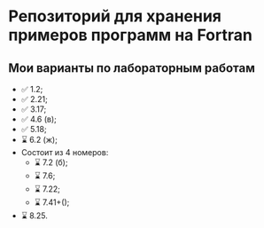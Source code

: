 # Репозиторий для хранения примеров программ на Fortran

## Мои варианты по лабораторным работам

* ✅ 1.2;
* ✅ 2.21;
* ✅ 3.17;
* ✅ 4.6 (в);
* ✅ 5.18;
* ⌛ 6.2 (ж);
* Состоит из 4 номеров:
  * ⌛ 7.2 (б);
  * ⌛ 7.6;
  * ⌛ 7.22;
  * ⌛ 7.41+();
* ⌛ 8.25.
